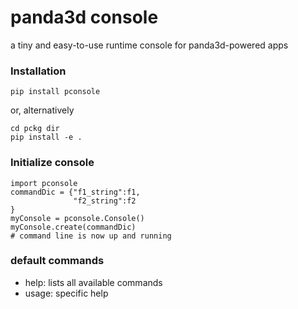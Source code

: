 # panda3d console
 a tiny and easy-to-use runtime console for panda3d-powered apps

### Installation

```
pip install pconsole
```

or, alternatively

```
cd pckg dir
pip install -e .
```

### Initialize console

```
import pconsole
commandDic = {"f1_string":f1,
              "f2_string":f2
}
myConsole = pconsole.Console()
myConsole.create(commandDic)
# command line is now up and running
```

### default commands

- help: lists all available commands
- usage: specific help
